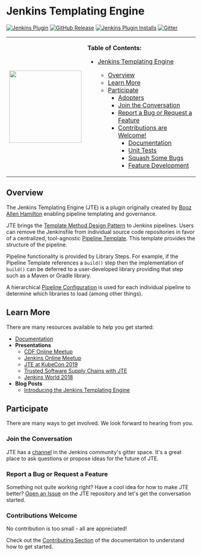 # Jenkins Templating Engine

[![Jenkins Plugin](https://img.shields.io/jenkins/plugin/v/templating-engine.svg)](https://plugins.jenkins.io/templating-engine)
[![GitHub Release](https://img.shields.io/github/v/release/jenkinsci/templating-engine-plugin.svg?label=release)](https://github.com/jenkinsci/templating-engine-plugin/releases/latest)
[![Jenkins Plugin Installs](https://img.shields.io/jenkins/plugin/i/templating-engine.svg?color=blue)](https://plugins.jenkins.io/templating-engine)
[![Gitter](https://badges.gitter.im/jenkinsci/templating-engine-plugin.svg)](https://gitter.im/jenkinsci/templating-engine-plugin)

<table border="0">
  <tr>
  <td>
    <div align="center">
       <img src="docs/jte.png" width="192">
    </div>
  </td>
  <td>


**Table of Contents:**

- [Jenkins Templating Engine](#jenkins-templating-engine)
  - [Overview](#overview)
  - [Learn More](#learn-more)
  - [Participate](#participate)
    - [Adopters](#adopters)
    - [Join the Conversation](#join-the-conversation)
    - [Report a Bug or Request a Feature](#report-a-bug-or-request-a-feature)
    - [Contributions are Welcome!](#contributions-are-welcome)
      - [Documentation](#documentation)
      - [Unit Tests](#unit-tests)
      - [Squash Some Bugs](#squash-some-bugs)
      - [Feature Development](#feature-development)

  </td>
  </tr>

</table>

## Overview

The Jenkins Templating Engine (JTE) is a plugin originally created by [Booz Allen Hamilton](https://www.boozallen.com/) enabling pipeline templating and governance.

JTE brings the [Template Method Design Pattern](https://refactoring.guru/design-patterns/template-method) to Jenkins pipelines.
Users can remove the Jenkinsfile from individual source code repositories in favor of a centralized, tool-agnostic [Pipeline Template](https://jenkinsci.github.io/templating-engine-plugin/2.5/concepts/pipeline-templates/).
This template provides the structure of the pipeline.

Pipeline functionality is provided by Library Steps.
For example, if the Pipeline Template references a `build()` step then the implementation of `build()` can be deferred to a user-developed library providing that step such as a Maven or Gradle library.

A hierarchical [Pipeline Configuration](https://jenkinsci.github.io/templating-engine-plugin/2.5/concepts/pipeline-configuration/) is used for each individual pipeline to determine which libraries to load (among other things).

## Learn More

There are many resources available to help you get started:

- [Documentation](https://jenkinsci.github.io/templating-engine-plugin)
- **Presentations**
  - [CDF Online Meetup](https://www.youtube.com/watch?v=FYLaoqn0pDE)
  - [Jenkins Online Meetup](https://www.youtube.com/watch?v=pz_kPpb9C1w&feature=youtu.be)
  - [JTE at KubeCon 2019](https://www.youtube.com/watch?v=OClSwxhsspA)
  - [Trusted Software Supply Chains with JTE](https://www.youtube.com/watch?v=TMxUAi3XXOg&list=PLj6h78yzYM2MGKo_LNRA-lhxlNXwiDJDT&index=5&t=0s)
  - [Jenkins World 2018](https://www.youtube.com/watch?v=BM9Vmsh2iMI)
- **Blog Posts**
  - [Introducing the Jenkins Templating Engine](https://jenkins.io/blog/2019/05/09/templating-engine/)

## Participate

There are many ways to get involved. We look forward to hearing from you.

### Join the Conversation

JTE has a [channel](https://gitter.im/jenkinsci/templating-engine-plugin) in the Jenkins community's gitter space.
It's a great place to ask questions or propose ideas for the future of JTE.

### Report a Bug or Request a Feature

Something not quite working right? Have a cool idea for how to make JTE better?
[Open an Issue](https://github.com/jenkinsci/templating-engine-plugin/issues/new/choose) on the JTE repository and let's get the conversation started.

### Contributions Welcome

No contribution is too small - all are appreciated!

Check out the [Contributing Section](https://jenkinsci.github.io/templating-engine-plugin/2.5/contributing/fork-based/) of the documentation to understand how to get started.
